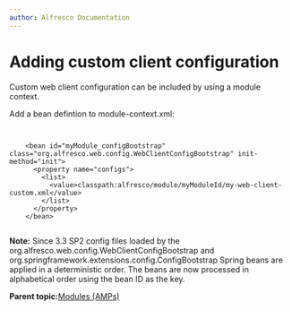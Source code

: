 ```yaml
---
author: Alfresco Documentation
---
```


# Adding custom client configuration

Custom web client configuration can be included by using a module context.

Add a bean defintion to module-context.xml:

```

  
    <bean id="myModule_configBootstrap" class="org.alfresco.web.config.WebClientConfigBootstrap" init-method="init">
      <property name="configs">
        <list>
          <value>classpath:alfresco/module/myModuleId/my-web-client-custom.xml</value>
        </list>
      </property>
    </bean>
    

```

**Note:** Since 3.3 SP2 config files loaded by the org.alfresco.web.config.WebClientConfigBootstrap and org.springframework.extensions.config.ConfigBootstrap Spring beans are applied in a deterministic order. The beans are now processed in alphabetical order using the bean ID as the key.

**Parent topic:**[Modules \(AMPs\)](../concepts/dev-extensions-modules-intro.md)

